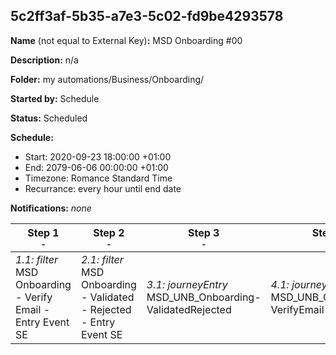 ## 5c2ff3af-5b35-a7e3-5c02-fd9be4293578

**Name** (not equal to External Key)**:** MSD Onboarding #00

**Description:** n/a

**Folder:** my automations/Business/Onboarding/

**Started by:** Schedule

**Status:** Scheduled

**Schedule:**

* Start: 2020-09-23 18:00:00 +01:00
* End: 2079-06-06 00:00:00 +01:00
* Timezone: Romance Standard Time
* Recurrance: every hour until end date

**Notifications:** _none_


| Step 1<br>_<small>-</small>_ | Step 2<br>_<small>-</small>_ | Step 3<br>_<small>-</small>_ | Step 4<br>_<small>-</small>_ |
| --- | --- | --- | --- |
| _1.1: filter_<br>MSD Onboarding - Verify Email - Entry Event SE | _2.1: filter_<br>MSD Onboarding - Validated - Rejected  - Entry Event SE | _3.1: journeyEntry_<br>MSD_UNB_Onboarding-ValidatedRejected | _4.1: journeyEntry_<br>MSD_UNB_Onboarding-VerifyEmail |
